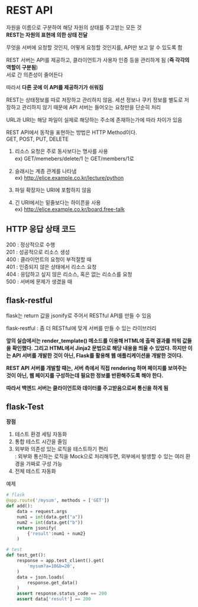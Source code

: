 # REST API  

자원을 이름으로 구분하여 해당 자원의 상태를 주고받는 모든 것  
**REST는 자원의 표현에 의한 상태 전달**  

무엇을 서버에 요청할 것인지, 어떻게 요청할 것인지를, API만 보고 알 수 있도록 함  

REST 서버는 API를 제공하고, 클라이언트가 사용자 인증 등을 관리하게 됨 (**즉 각각의 역할이 구분됨**)   
서로 간 의존성이 줄어든다  

따라서 **다른 곳에 이 API를 제공하기가 쉬워짐**    

REST는 상태정보를 따로 저장하고 관리하지 않음. 세션 정보나 쿠키 정보를 별도로 저장하고 관리하지 않기 때문에 API 서버는 들어오는 요청만을 단순히 처리  

URL과 URI는 해당 파일이 실제로 해당하는 주소에 존재하는가에 따라 차이가 있음   

REST API에서 동작을 표현하는 방법은 HTTP Method이다.  
GET, POST, PUT, DELETE  

1. 리소스 요청은 주로 동사보다는 명사를 사용  
ex) GET/memebers/delete/1 는 GET/members/1로  

2. 슬래시는 계층 관계를 나타냄  
ex) http://elice.example.co.kr/lecture/python  

3. 파일 확장자는 URI에 포함하지 않음  
4. 긴 URI에서는 밑줄보다는 하이픈을 사용  
ex) http://elice.example.co.kr/board.free-talk  

## HTTP 응답 상태 코드  

200 : 정상적으로 수행  
201 : 성공적으로 리소스 생성  
400 : 클라이언트의 요청이 부적절할 때  
401 : 인증되지 않은 상태에서 리소스 요청  
404 : 응답하고 싶지 않은 리소스, 혹은 없는 리소스를 요청  
500 : 서버에 문제가 생겼을 때  

## flask-restful  
flask는 return 값을 jsonify로 주어서 RESTful API를 만들 수 있음  

flask-restful : 좀 더 RESTful에 맞게 서버를 만들 수 있는 라이브러리  

**앞의 실습에서는 render_template() 메소드를 이용해 HTML에 출력 결과를 띄워 값들을 확인했다. 그리고 HTML에서 Jinja2 문법으로 해당 내용을 띄울 수 있었다. 하지만 이는 API 서버를 개발한 것이 아닌, Flask를 활용해 웹 애플리케이션을 개발한 것이다.**  

**REST API 서버를 개발할 때는, 서버 측에서 직접 rendering 하며 페이지를 보여주는 것이 아닌, 웹 페이지를 구성하는데 필요한 정보를 반환해주도록 해야 한다.**  

**따라서 백엔드 서버는 클라이언트와 데이터를 주고받음으로써 통신을 하게 됨**  

## flask-Test  
**장점**  
1. 테스트 환경 세팅 자동화  
2. 통합 테스트 시간을 줄임   
3. 외부와 의존성 있는 로직을 테스트하기 편리  
: 외부와 통신하는 로직을 Mock으로 처리해두면, 외부에서 발생할 수 있는 여러 환경을 가짜로 구성 가능  
4. 전체 테스트 자동화  

예제  
```py  
# flask  
@app.route('/mysum', methods = ['GET'])
def add():
    data = request.args  
    num1 = int(data.get("a"))
    num2 = int(data.get("b"))
    return jsonify(
        {'result':num1 + num2}
    )

# test  
def test_get():
    response = app.test_client().get(
        'mysum?a=10&b=20',
    )
    data = json.loads(
        response.get_data()
    )
    assert response.status_code == 200
    assert data['result'] == 200  
```  

